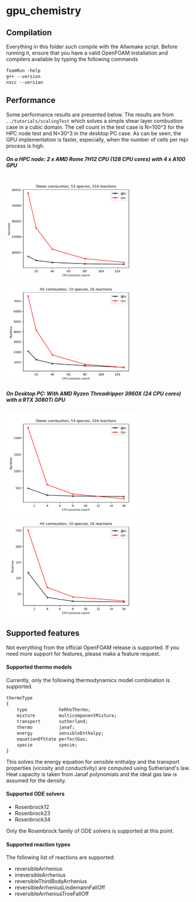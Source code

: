 # gpu_chemistry

## Compilation
Everything in this folder such compile with the Allwmake script. Before running it, ensure that you have a valid OpenFOAM installation and compilers available by typing the following commands

```
foamRun -help
g++ --version
nvcc --version
```

## Performance

Some performance results are presented below. The results are from ```../tutorials/scalingTest``` which solves a simple shear layer combustion case in a cubic domain. The cell count in the test case is N=100^3 for the HPC node test and N=30^3 in the desktop PC case. As can be seen, the GPU implementation is faster, especially, when the number of cells per mpi process is high.

##### On a HPC node: 2 x AMD Rome 7H12 CPU (128 CPU cores) with 4 x A100 GPU
<img src="../tutorials/scalingTest/gri_results_a100.png" alt="asd" width="370"/>
<img src="../tutorials/scalingTest/h2_results_a100.png" alt="asd" width="370"/>

##### On Desktop PC: With AMD Ryzen Threadripper 3960X (24 CPU cores) with a RTX 3080Ti GPU
<img src="../tutorials/scalingTest/gri_results_rtx3080ti.png" alt="asd" width="370"/>
<img src="../tutorials/scalingTest/h2_results_rtx3080ti.png" alt="asd" width="370"/>

## Supported features
Not everything from the official OpenFOAM release is supported. If you need more support for features, please make a feature request.

#### Supported thermo models
Currently, only the following thermodynamics model combination is supported.

```
thermoType
{
    type            heRhoThermo;
    mixture         multicomponentMixture;
    transport       sutherland;
    thermo          janaf;
    energy          sensibleEnthalpy;
    equationOfState perfectGas;
    specie          specie;
}
```
This solves the energy equation for sensible enthalpy and the transport properties (vicosity and conductivity) are computed using Sutherland's law. Heat capacity is taken from Janaf polynomials and the ideal gas law is assumed for the density.


#### Supported ODE solvers
* Rosenbrock12
* Rosenbrock23
* Rosenbrock34

Only the Rosenbrock family of ODE solvers is supported at this point.


#### Supported reaction types
The following list of reactions are supported:

* reversibleArrhenius
* irreversibleArrhenius
* reversibleThirdBodyArrhenius
* reversibleArrheniusLindemannFallOff
* reversibleArrheniusTroeFallOff



